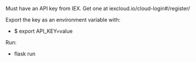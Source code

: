 Must have an API key from IEX.
Get one at iexcloud.io/cloud-login#/register/

Export the key as an environment variable with:
- $ export API_KEY=value

Run:
- flask run